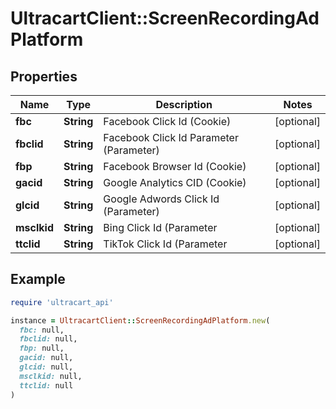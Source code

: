 # UltracartClient::ScreenRecordingAdPlatform

## Properties

| Name | Type | Description | Notes |
| ---- | ---- | ----------- | ----- |
| **fbc** | **String** | Facebook Click Id (Cookie) | [optional] |
| **fbclid** | **String** | Facebook Click Id Parameter (Parameter) | [optional] |
| **fbp** | **String** | Facebook Browser Id (Cookie) | [optional] |
| **gacid** | **String** | Google Analytics CID (Cookie) | [optional] |
| **glcid** | **String** | Google Adwords Click Id (Parameter) | [optional] |
| **msclkid** | **String** | Bing Click Id (Parameter | [optional] |
| **ttclid** | **String** | TikTok Click Id (Parameter | [optional] |

## Example

```ruby
require 'ultracart_api'

instance = UltracartClient::ScreenRecordingAdPlatform.new(
  fbc: null,
  fbclid: null,
  fbp: null,
  gacid: null,
  glcid: null,
  msclkid: null,
  ttclid: null
)
```

